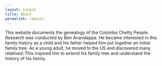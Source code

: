 ```yaml
---
layout: single
title: About
permalink: /about/
---
```


This website documents the genealogy of the Colombo Chetty People. Research was conducted by Ben Anandappa. He became interested in this family history as a child and his father helped him put together an initial family tree. As a young adult, he moved to the US and discovered many relatives! This inspired him to extend his family tree and understand the history of his family. 